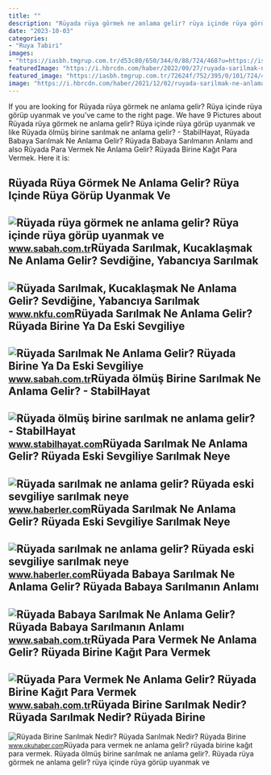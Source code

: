```yaml
---
title: ""
description: "Rüyada rüya görmek ne anlama gelir? rüya içinde rüya görüp uyanmak ve"
date: "2023-10-03"
categories:
- "Ruya Tabiri"
images:
- "https://iasbh.tmgrup.com.tr/d53c80/650/344/0/88/724/468?u=https://isbh.tmgrup.com.tr/sbh/2021/09/21/1632208446230.jpg"
featuredImage: "https://i.hbrcdn.com/haber/2022/09/27/ruyada-sarilmak-ne-anlama-gelir-ruyada-eski-14571251_9502_m.jpg"
featured_image: "https://iasbh.tmgrup.com.tr/72624f/752/395/0/101/724/481?u=https://isbh.tmgrup.com.tr/sbh/2021/09/18/ruyada-para-vermek-ne-anlama-gelir-ruyada-kagit-para-vermek-ne-demek-1631947975341.jpg"
image: "https://i.hbrcdn.com/haber/2021/12/02/ruyada-sarilmak-ne-anlama-gelir-ruyada-eski-14571251_9835_amp.jpg"
---
```


If you are looking for Rüyada rüya görmek ne anlama gelir? Rüya içinde rüya görüp uyanmak ve you've came to the right page. We have 9 Pictures about Rüyada rüya görmek ne anlama gelir? Rüya içinde rüya görüp uyanmak ve like Rüyada ölmüş birine sarılmak ne anlama gelir? - StabilHayat, Rüyada Babaya Sarılmak Ne Anlama Gelir? Rüyada Babaya Sarılmanın Anlamı and also Rüyada Para Vermek Ne Anlama Gelir? Rüyada Birine Kağıt Para Vermek. Here it is:

Rüyada Rüya Görmek Ne Anlama Gelir? Rüya Içinde Rüya Görüp Uyanmak Ve
---------------------------------------------------------------------

 ![Rüyada rüya görmek ne anlama gelir? Rüya içinde rüya görüp uyanmak ve](https://iasbh.tmgrup.com.tr/f37788/650/344/0/13/724/393?u=https://isbh.tmgrup.com.tr/sbh/2021/09/21/ruyada-ruya-gormek-ne-anlama-gelir-ruya-icinde-ruya-gorup-uyanmak-ne-demek-1632207405589.jpg) <small>www.sabah.com.tr</small>Rüyada Sarılmak, Kucaklaşmak Ne Anlama Gelir? Sevdiğine, Yabancıya Sarılmak
---------------------------------------------------------------------------

 ![Rüyada Sarılmak, Kucaklaşmak Ne Anlama Gelir? Sevdiğine, Yabancıya Sarılmak](https://www.nkfu.com/wp-content/uploads/2015/03/ruyada-sarilmak.jpg) <small>www.nkfu.com</small>Rüyada Sarılmak Ne Anlama Gelir? Rüyada Birine Ya Da Eski Sevgiliye
-------------------------------------------------------------------

 ![Rüyada Sarılmak Ne Anlama Gelir? Rüyada Birine Ya Da Eski Sevgiliye](https://iasbh.tmgrup.com.tr/d53c80/650/344/0/88/724/468?u=https://isbh.tmgrup.com.tr/sbh/2021/09/21/1632208446230.jpg) <small>www.sabah.com.tr</small>Rüyada ölmüş Birine Sarılmak Ne Anlama Gelir? - StabilHayat
-----------------------------------------------------------

 ![Rüyada ölmüş birine sarılmak ne anlama gelir? - StabilHayat](https://www.stabilhayat.com/wp-content/uploads/2020/03/rüyada-ölmüş-birine-sarıldığını-görmek-728x445.jpg) <small>www.stabilhayat.com</small>Rüyada Sarılmak Ne Anlama Gelir? Rüyada Eski Sevgiliye Sarılmak Neye
--------------------------------------------------------------------

 ![Rüyada sarılmak ne anlama gelir? Rüyada eski sevgiliye sarılmak neye](https://i.hbrcdn.com/haber/2021/12/02/ruyada-sarilmak-ne-anlama-gelir-ruyada-eski-14571251_9835_amp.jpg) <small>www.haberler.com</small>Rüyada Sarılmak Ne Anlama Gelir? Rüyada Eski Sevgiliye Sarılmak Neye
--------------------------------------------------------------------

 ![Rüyada sarılmak ne anlama gelir? Rüyada eski sevgiliye sarılmak neye](https://i.hbrcdn.com/haber/2022/09/27/ruyada-sarilmak-ne-anlama-gelir-ruyada-eski-14571251_9502_m.jpg) <small>www.haberler.com</small>Rüyada Babaya Sarılmak Ne Anlama Gelir? Rüyada Babaya Sarılmanın Anlamı
-----------------------------------------------------------------------

 ![Rüyada Babaya Sarılmak Ne Anlama Gelir? Rüyada Babaya Sarılmanın Anlamı](https://iasbh.tmgrup.com.tr/258197/752/395/0/24/723/403?u=https://isbh.tmgrup.com.tr/sbh/2022/07/21/ruyada-babaya-sarilmak-ne-anlama-gelir-ruyada-babaya-sarilmanin-anlami-1658386112334.jpg) <small>www.sabah.com.tr</small>Rüyada Para Vermek Ne Anlama Gelir? Rüyada Birine Kağıt Para Vermek
-------------------------------------------------------------------

 ![Rüyada Para Vermek Ne Anlama Gelir? Rüyada Birine Kağıt Para Vermek](https://iasbh.tmgrup.com.tr/72624f/752/395/0/101/724/481?u=https://isbh.tmgrup.com.tr/sbh/2021/09/18/ruyada-para-vermek-ne-anlama-gelir-ruyada-kagit-para-vermek-ne-demek-1631947975341.jpg) <small>www.sabah.com.tr</small>Rüyada Birine Sarılmak Nedir? Rüyada Sarılmak Nedir? Rüyada Birine
------------------------------------------------------------------

 ![Rüyada Birine Sarılmak Nedir? Rüyada Sarılmak Nedir? Rüyada Birine](https://www.okuhaber.com/wp-content/uploads/2022/03/ruyadasarilmak1-4-1605428586.jpg) <small>www.okuhaber.com</small>Rüyada para vermek ne anlama gelir? rüyada birine kağıt para vermek. Rüyada ölmüş birine sarılmak ne anlama gelir?. Rüyada rüya görmek ne anlama gelir? rüya içinde rüya görüp uyanmak ve
